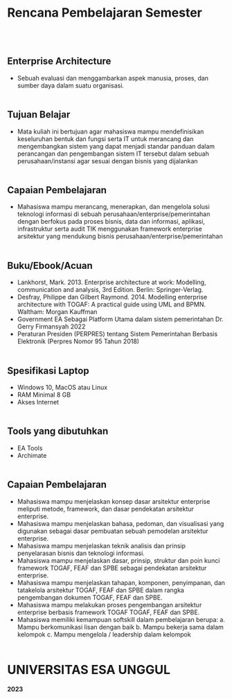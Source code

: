 # **Rencana Pembelajaran Semester**
<br><br>

## **Enterprise Architecture**
- Sebuah evaluasi dan menggambarkan aspek manusia, proses, dan sumber daya dalam suatu organisasi.
<br><br>

## **Tujuan Belajar**
- Mata kuliah ini bertujuan agar mahasiswa mampu mendefinisikan keseluruhan bentuk dan fungsi serta IT untuk merancang dan mengembangkan sistem yang dapat menjadi standar panduan dalam perancangan dan pengembangan sistem IT tersebut dalam sebuah perusahaan/instansi agar sesuai dengan bisnis yang dijalankan
<br><br>

## **Capaian Pembelajaran**
- Mahasiswa mampu merancang, menerapkan, dan mengelola solusi teknologi informasi di sebuah perusahaan/enterprise/pemerintahan dengan berfokus pada proses bisnis, data dan informasi, aplikasi, infrastruktur serta audit TIK  menggunakan framework enterprise arsitektur yang mendukung bisnis
perusahaan/enterprise/pemerintahan
<br><br>

## **Buku/Ebook/Acuan**
- Lankhorst, Mark. 2013. Enterprise architecture at work: Modelling, communication
and analysis, 3rd Edition. Berlin: Springer-Verlag.
- Desfray, Philippe dan Gilbert Raymond. 2014. Modelling enterprise architecture with
TOGAF: A practical guide using UML and BPMN. Waltham: Morgan Kauffman
- Government EA Sebagai Platform Utama dalam sistem pemerintahan Dr. Gerry Firmansyah 2022
- Peraturan Presiden (PERPRES) tentang Sistem Pemerintahan Berbasis Elektronik (Perpres Nomor 95 Tahun 2018)
<br><br>

## **Spesifikasi Laptop**
- Windows 10, MacOS atau Linux
- RAM Minimal 8 GB
- Akses Internet
<br><br>

## **Tools yang dibutuhkan**
- EA Tools
- Archimate
<br><br>

## **Capaian Pembelajaran**
- Mahasiswa mampu menjelaskan konsep dasar arsitektur enterprise meliputi
metode, framework, dan dasar pendekatan arsitektur enterprise.
- Mahasiswa mampu menjelaskan bahasa, pedoman, dan visualisasi yang
digunakan sebagai dasar pembuatan sebuah pemodelan arsitektur enterprise.
- Mahasiswa mampu menjelaskan teknik analisis dan prinsip penyelarasan bisnis dan teknologi informasi.
- Mahasiswa mampu menjelaskan dasar, prinsip, struktur dan poin kunci
framework TOGAF, FEAF dan SPBE sebagai pendekatan arsitektur enterprise.
- Mahasiswa mampu menjelaskan tahapan, komponen, penyimpanan, dan
tatakelola arsitektur TOGAF, FEAF dan SPBE dalam rangka pengembangan dokumen TOGAF, FEAF dan SPBE.
- Mahasiswa mampu melakukan proses pengembangan arsitektur enterprise
berbasis framework TOGAF TOGAF, FEAF dan SPBE.
- Mahasiswa memiliki kemampuan softskill dalam pembelajaran berupa:
a. Mampu berkomunikasi lisan dengan baik
b. Mampu bekerja sama dalam kelompok
c. Mampu mengelola / leadership dalam kelompok
<br><br>

# **UNIVERSITAS ESA UNGGUL**
#### **2023**
